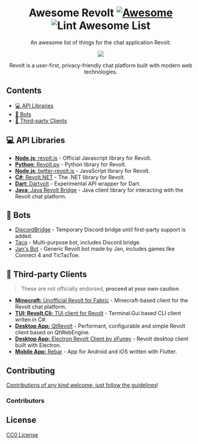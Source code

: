 <div align="center">

<!-- title -->

<!--lint ignore no-dead-urls-->
# Awesome Revolt [![Awesome](https://awesome.re/badge.svg)](https://awesome.re) ![Lint Awesome List](https://github.com/insertish/awesome-revolt/workflows/Lint%20Awesome%20List/badge.svg)

<!-- subtitle -->

An awesome list of things for the chat application Revolt.

<!-- image -->

<a href="https://revolt.chat" target="_blank" rel="noopener noreferrer">
  <img src="https://revolt.chat/header.png" />
</a>

<!-- description -->

Revolt is a user-first, privacy-friendly chat platform built with modern web technologies.

</div>

<!-- TOC -->

## Contents

- [💻 API Libraries](#-api-libraries)
- [🤖 Bots](#-bots)
- [🔧 Third-party Clients](#-third-party-clients)

<!-- CONTENT -->

## 💻 API Libraries

- [**Node.js**: revolt.js](https://www.npmjs.com/package/revolt.js) - Official Javascript library for Revolt.
- [**Python**: Revolt.py](https://github.com/Zomatree/revolt.py) - Python library for Revolt.
- [**Node.js**: better-revolt.js](https://www.npmjs.com/package/better-revolt-js) - JavaScript library for Revolt.
- [**C#**: Revolt.NET](https://www.nuget.org/packages/Revolt.Net/) - The .NET library for Revolt.
- [**Dart**: Dartvolt](https://pub.dev/packages/dartvolt) - Experimental API wrapper for Dart.
- [**Java**: Java Revolt Bridge](https://github.com/jrvlt/jrv) - Java client library for interacting with the Revolt chat platform.

## 🤖 Bots

- [DiscordBridge](https://github.com/Jan0660/Taco/tree/senpai/DiscordBridge) - Temporary Discord bridge until first-party support is added.
- [Taco](https://github.com/Jan0660/Taco) - Multi-purpose bot, includes Discord bridge.
- [Jan's Bot](https://gitea.janderedev.xyz/Jan/revolt-bot) - Generic Revolt bot made by Jan, includes games like Connect 4 and TicTacToe.

## 🔧 Third-party Clients

> These are not officially endorsed, **proceed at your own caution**.

- [**Minecraft:** Unofficial Revolt for Fabric](https://rvf.geist.ga/) - Minecraft-based client for the Revolt chat platform.
- [**TUI: Revolt.Cli:** TUI client for Revolt](https://github.com/Jan0660/Revolt.Cli) - Terminal.Gui based CLI client writen in C#.
- [**Desktop App:** QtRevolt](https://gitlab.insrt.uk/infi/qtrevolt) - Performant, configurable and simple Revolt client based on QtWebEngine.
- [**Desktop App:** Electron Revolt Client by xFuney](https://github.com/xFuney/revolt-client) - Revolt desktop client built with Electron.
- [**Mobile App:** Rebar](https://github.com/jan-software-foundation/rebar) - App for Android and iOS written with Flutter.

<!-- END CONTENT -->

## Contributing

[Contributions of any kind welcome, just follow the guidelines](contributing.md)!

### Contributors

<!-- [Thanks goes to these contributors](https://github.com/insertish/awesome-revolt/graphs/contributors)! -->

## License

[CC0 License](license)

